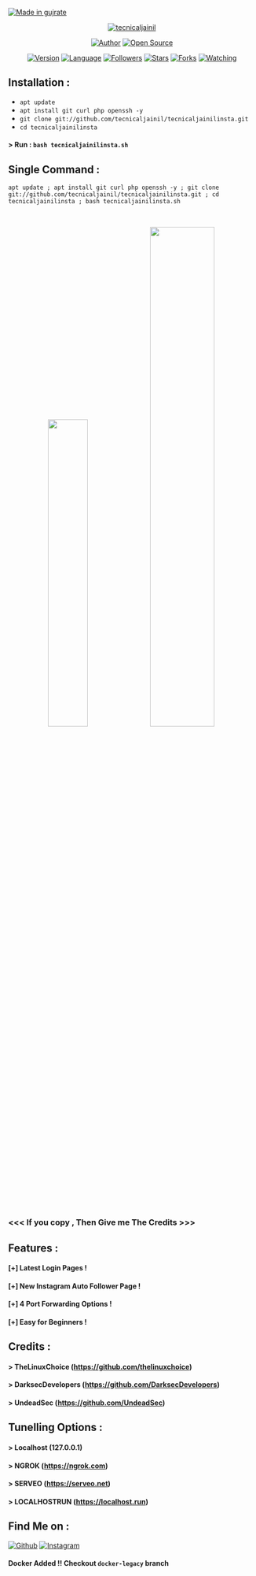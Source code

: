 <p align="left">
<a href="#"><img title="Made in gujrate" src="https://img.shields.io/badge/MADE%20IN-gujrate-green?colorA=%23ff0000&colorB=%23017e40&style=for-the-badge"></a>
</p>
<p align="center">
<a href="#"><img title="tecnicaljainil" src="https://raw.githubusercontent.com/tecnicaljainil/release-download/master/images/banner/tecnicaljainil.png"></a>
</p>
<p align="center">
<a href="https://github.com/tecnicaljainil"><img title="Author" src="https://img.shields.io/badge/Author-jainil--sheth-red.svg?style=for-the-badge&logo=github"></a>
<a href="#"><img title="Open Source" src="https://img.shields.io/badge/Open%20Source-%E2%9D%A4-green?style=for-the-badge"></a>
</p>
<p align="center">
<a href="#"><img title="Version" src="https://img.shields.io/badge/Version-2.0-green.svg?style=flat-square"></a>
<a href="#"><img title="Language" src="https://badges.frapsoft.com/bash/v1/bash.png?v=103"></a>
<a href="https://github.com/tecnicaljainil/followers"><img title="Followers" src="https://img.shields.io/github/followers/tecnicaljainil?color=blue&style=flat-square"></a>
<a href="https://github.com/tecnicaljainil/tecnicaljainil/stargazers/"><img title="Stars" src="https://img.shields.io/github/stars/tecnicaljainil/tecnicaljainil?color=red&style=flat-square"></a>
<a href="https://github.com/tecnicaljainil/tecnicaljainil/network/members"><img title="Forks" src="https://img.shields.io/github/forks/tecnicaljainil/tecnicaljainil?color=red&style=flat-square"></a>
<a href="https://github.com/tecnicaljainil/tecnicaljainil/watchers"><img title="Watching" src="https://img.shields.io/github/watchers/tecnicaljainil/tecnicaljainil?label=Watchers&color=blue&style=flat-square"></a>
</p>

## Installation :

* `apt update`
* `apt install git curl php openssh -y`
* `git clone git://github.com/tecnicaljainil/tecnicaljainilinsta.git`
* `cd tecnicaljainilinsta`
#### > Run : `bash tecnicaljainilinsta.sh`

## Single Command :
```
apt update ; apt install git curl php openssh -y ; git clone git://github.com/tecnicaljainil/tecnicaljainilinsta.git ; cd tecnicaljainilinsta ; bash tecnicaljainilinsta.sh
```
<br>
<p align="center">
<img width="40%" src="https://raw.githubusercontent.com/tecnicaljainil/release-download/master/images/tecnicaljainil1.png"/>
<img width="51%" src="https://raw.githubusercontent.com/tecnicaljainil/release-download/master/images/tecnicaljainilinsta.png"/>
</p>

### <<< If you copy , Then Give me The Credits >>>

## Features :
#### [+] Latest Login Pages !
#### [+] New Instagram Auto Follower Page !
#### [+] 4 Port Forwarding Options !
#### [+] Easy for Beginners !

## Credits :
#### > TheLinuxChoice (https://github.com/thelinuxchoice)
#### > DarksecDevelopers (https://github.com/DarksecDevelopers)
#### > UndeadSec (https://github.com/UndeadSec)

## Tunelling Options :
#### > Localhost (127.0.0.1)
#### > NGROK (https://ngrok.com)
#### > SERVEO (https://serveo.net)
#### > LOCALHOSTRUN (https://localhost.run)

## Find Me on :
[![Github](https://img.shields.io/badge/Github-jainil--sheth-green?style=for-the-badge&logo=github)](https://github.com/tecnicaljainil)
[![Instagram](https://img.shields.io/badge/IG-%40jainill_shah_-red?style=for-the-badge&logo=instagram)](https://www.instagram.com/jainill_shah_)


#### Docker Added !!  Checkout `docker-legacy` branch
